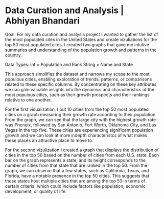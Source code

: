 # Data Curation and Analysis | Abhiyan Bhandari

Goal: For my data curation and analysis project I wanted to gather the list of the most populated cites in the United States and create vizuliations for the top 50 most populated cites. I created two graphs that gave me intutive summaries and understanding of the population growth and patterns in the country. 

Data Types: int = Population and Rank 
            String = Name and State

This approach simplifies the dataset and narrows my scope to the most populous cities, enabling exploration of trends, patterns, or comparisons related to these specific columns. By concentrating on these key attributes, we can gain valuable insights into the dynamics and characteristics of the most populous cities, such as their growth prospects and their rankings relative to one another.

For the first visualization, I put 10 cities from the top 50 most populated cities on a graph measuring their growth rate according to their population. From the graph, we can see that the large city with the highest growth rate was Phoneix, followed by San Antonio, Fort Worth, Oklahoma City, and Las Vegas in the top five. These cities are experiencing significant population growth and we can look at more indepth characteristcs of what makes these places an attractive place to move to.

For the second vizulization I created a graph that displays the distribution of cities in the top 50 based on the number of cities from each U.S. state. Each bar on the graph represents a state, and its height corresponds to the number of cities from that state that are ranked in the top 50. From the graph, we can observe that a few states, such as California, Texas, and Florida, have a notable presence in the top 50 cities. This suggests that these states host multiple cities that are among the top 50 in terms of certain criteria, which could include factors like population, economic development, or quality of life.
